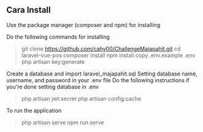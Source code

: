 ## Cara Install

Use the package manager (composer and npm) for installing

Do the following commands for installing

> git clone https://github.com/cahy00/ChallengeMajapahit.git
> cd laravel-vue-pos
> composer install
> npm install
> copy .env.example .env
> php artisan key:generate

Create a database and import laravel_majapahit.sql
Setting database name, username, and password in your .env file
Do the following instructions if you're done setting database in .env

> php artisan jwt:secret
> php artisan config:cache

To run the application

> php artisan serve
> npm run serve
